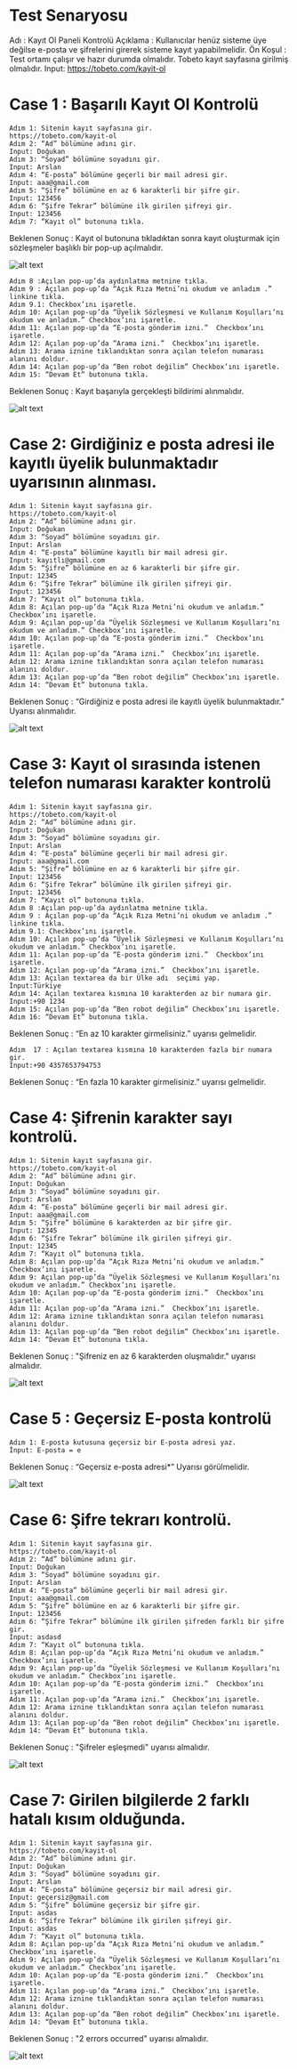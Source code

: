 # Test Senaryosu 
Adı : Kayıt Ol Paneli Kontrolü
Açıklama : Kullanıcılar henüz sisteme üye değilse e-posta ve şifrelerini girerek sisteme kayıt yapabilmelidir.
Ön Koşul : Test ortamı çalışır ve hazır durumda olmalıdır. Tobeto kayıt sayfasına girilmiş olmalıdır.
Input: https://tobeto.com/kayit-ol

# Case 1 : Başarılı Kayıt Ol Kontrolü
    Adım 1: Sitenin kayıt sayfasına gir.
    https://tobeto.com/kayit-ol
    Adım 2: “Ad” bölümüne adını gir.
    Input: Doğukan
    Adım 3: “Soyad” bölümüne soyadını gir.
    Input: Arslan
    Adım 4: “E-posta” bölümüne geçerli bir mail adresi gir.
    Input: aaa@gmail.com
    Adım 5: “Şifre” bölümüne en az 6 karakterli bir şifre gir.
    Input: 123456
    Adım 6: “Şifre Tekrar” bölümüne ilk girilen şifreyi gir.
    Input: 123456
    Adım 7: “Kayıt ol” butonuna tıkla.
Beklenen Sonuç : Kayıt ol butonuna tıkladıktan sonra kayıt oluşturmak için sözleşmeler başlıklı bir pop-up açılmalıdır.

  ![alt text](image.png)                 

    Adım 8 :Açılan pop-up’da aydınlatma metnine tıkla.
    Adım 9 : Açılan pop-up’da “Açık Rıza Metni’ni okudum ve anladım .” linkine tıkla. 
    Adım 9.1: Checkbox’ını işaretle.
    Adım 10: Açılan pop-up’da “Üyelik Sözleşmesi ve Kullanım Koşulları’nı okudum ve anladım.” Checkbox’ını işaretle.
    Adım 11: Açılan pop-up’da “E-posta gönderim izni.”  Checkbox’ını işaretle.
    Adım 12: Açılan pop-up’da “Arama izni.”  Checkbox’ını işaretle.
    Adım 13: Arama iznine tıklandıktan sonra açılan telefon numarası alanını doldur.
    Adım 14: Açılan pop-up’da “Ben robot değilim” Checkbox’ını işaretle.
    Adım 15: “Devam Et” butonuna tıkla.
Beklenen Sonuç : Kayıt başarıyla gerçekleşti bildirimi alınmalıdır.

![alt text](image-1.png)


# Case 2: Girdiğiniz e posta adresi ile kayıtlı üyelik bulunmaktadır uyarısının alınması.
    Adım 1: Sitenin kayıt sayfasına gir.
    https://tobeto.com/kayit-ol
    Adım 2: “Ad” bölümüne adını gir.
    Input: Doğukan
    Adım 3: “Soyad” bölümüne soyadını gir.
    Input: Arslan
    Adım 4: “E-posta” bölümüne kayıtlı bir mail adresi gir.
    Input: kayıtlı@gmail.com
    Adım 5: “Şifre” bölümüne en az 6 karakterli bir şifre gir.
    Input: 12345
    Adım 6: “Şifre Tekrar” bölümüne ilk girilen şifreyi gir.
    Input: 123456
    Adım 7: “Kayıt ol” butonuna tıkla.
    Adım 8: Açılan pop-up’da “Açık Rıza Metni’ni okudum ve anladım.” Checkbox’ını işaretle.
    Adım 9: Açılan pop-up’da “Üyelik Sözleşmesi ve Kullanım Koşulları’nı okudum ve anladım.” Checkbox’ını işaretle.
    Adım 10: Açılan pop-up’da “E-posta gönderim izni.”  Checkbox’ını işaretle.
    Adım 11: Açılan pop-up’da “Arama izni.”  Checkbox’ını işaretle.
    Adım 12: Arama iznine tıklandıktan sonra açılan telefon numarası alanını doldur.
    Adım 13: Açılan pop-up’da “Ben robot değilim” Checkbox’ını işaretle.
    Adım 14: “Devam Et” butonuna tıkla.


Beklenen Sonuç :   “Girdiğiniz e posta adresi ile kayıtlı üyelik bulunmaktadır.” Uyarısı alınmalıdır.

![alt text](image-5.png)

  
# Case 3: Kayıt ol sırasında istenen telefon numarası  karakter kontrolü
    Adım 1: Sitenin kayıt sayfasına gir.
    https://tobeto.com/kayit-ol
    Adım 2: “Ad” bölümüne adını gir.
    Input: Doğukan
    Adım 3: “Soyad” bölümüne soyadını gir.
    Input: Arslan
    Adım 4: “E-posta” bölümüne geçerli bir mail adresi gir.
    Input: aaa@gmail.com
    Adım 5: “Şifre” bölümüne en az 6 karakterli bir şifre gir.
    Input: 123456
    Adım 6: “Şifre Tekrar” bölümüne ilk girilen şifreyi gir.
    Input: 123456
    Adım 7: “Kayıt ol” butonuna tıkla.
    Adım 8 :Açılan pop-up’da aydınlatma metnine tıkla.
    Adım 9 : Açılan pop-up’da “Açık Rıza Metni’ni okudum ve anladım .” linkine tıkla. 
    Adım 9.1: Checkbox’ını işaretle.
    Adım 10: Açılan pop-up’da “Üyelik Sözleşmesi ve Kullanım Koşulları’nı okudum ve anladım.” Checkbox’ını işaretle.
    Adım 11: Açılan pop-up’da “E-posta gönderim izni.”  Checkbox’ını işaretle.
    Adım 12: Açılan pop-up’da “Arama izni.”  Checkbox’ını işaretle.
    Adım 13: Açılan textarea da bir Ülke adı  seçimi yap.
    İnput:Türkiye
    Adım 14: Açılan textarea kısmına 10 karakterden az bir numara gir.
    Input:+90 1234
    Adım 15: Açılan pop-up’da “Ben robot değilim” Checkbox’ını işaretle.
    Adım 16: “Devam Et” butonuna tıkla.

Beklenen Sonuç : “En az 10 karakter girmelisiniz.” uyarısı gelmelidir.

    Adım  17 : Açılan textarea kısmına 10 karakterden fazla bir numara gir.
    Input:+90 4357653794753

Beklenen Sonuç : “En fazla 10 karakter girmelisiniz.” uyarısı gelmelidir.


# Case 4: Şifrenin karakter sayı kontrolü.
    Adım 1: Sitenin kayıt sayfasına gir.
    https://tobeto.com/kayit-ol
    Adım 2: “Ad” bölümüne adını gir.
    Input: Doğukan
    Adım 3: “Soyad” bölümüne soyadını gir.
    Input: Arslan
    Adım 4: “E-posta” bölümüne geçerli bir mail adresi gir.
    Input: aaa@gmail.com
    Adım 5: “Şifre” bölümüne 6 karakterden az bir şifre gir.
    Input: 12345
    Adım 6: “Şifre Tekrar” bölümüne ilk girilen şifreyi gir.
    Input: 12345
    Adım 7: “Kayıt ol” butonuna tıkla.
    Adım 8: Açılan pop-up’da “Açık Rıza Metni’ni okudum ve anladım.” Checkbox’ını işaretle.
    Adım 9: Açılan pop-up’da “Üyelik Sözleşmesi ve Kullanım Koşulları’nı okudum ve anladım.” Checkbox’ını işaretle.
    Adım 10: Açılan pop-up’da “E-posta gönderim izni.”  Checkbox’ını işaretle.
    Adım 11: Açılan pop-up’da “Arama izni.”  Checkbox’ını işaretle.
    Adım 12: Arama iznine tıklandıktan sonra açılan telefon numarası alanını doldur.
    Adım 13: Açılan pop-up’da “Ben robot değilim” Checkbox’ını işaretle.
    Adım 14: “Devam Et” butonuna tıkla.

Beklenen Sonuç :   "Şifreniz en az 6 karakterden oluşmalıdır." uyarısı almalıdır.

![alt text](image-6.png)


# Case 5 : Geçersiz E-posta kontrolü 
    Adım 1: E-posta kutusuna geçersiz bir E-posta adresi yaz.
	İnput: E-posta = e

Beklenen Sonuç :   “Geçersiz e-posta adresi*” Uyarısı görülmelidir.

![alt text](image-4.png)
 



# Case 6: Şifre tekrarı kontrolü.
    Adım 1: Sitenin kayıt sayfasına gir.
    https://tobeto.com/kayit-ol
    Adım 2: “Ad” bölümüne adını gir.
    Input: Doğukan
    Adım 3: “Soyad” bölümüne soyadını gir.
    Input: Arslan
    Adım 4: “E-posta” bölümüne geçerli bir mail adresi gir.
    Input: aaa@gmail.com
    Adım 5: “Şifre” bölümüne en az 6 karakterli bir şifre gir.
    Input: 123456
    Adım 6: “Şifre Tekrar” bölümüne ilk girilen şifreden farklı bir şifre gir.
    Input: asdasd
    Adım 7: “Kayıt ol” butonuna tıkla.
    Adım 8: Açılan pop-up’da “Açık Rıza Metni’ni okudum ve anladım.” Checkbox’ını işaretle.
    Adım 9: Açılan pop-up’da “Üyelik Sözleşmesi ve Kullanım Koşulları’nı okudum ve anladım.” Checkbox’ını işaretle.
    Adım 10: Açılan pop-up’da “E-posta gönderim izni.”  Checkbox’ını işaretle.
    Adım 11: Açılan pop-up’da “Arama izni.”  Checkbox’ını işaretle.
    Adım 12: Arama iznine tıklandıktan sonra açılan telefon numarası alanını doldur.
    Adım 13: Açılan pop-up’da “Ben robot değilim” Checkbox’ını işaretle.
    Adım 14: “Devam Et” butonuna tıkla.
Beklenen Sonuç : "Şifreler eşleşmedi" uyarısı almalıdır.

![alt text](image-7.png)


 
# Case 7: Girilen bilgilerde 2 farklı hatalı kısım olduğunda.
    Adım 1: Sitenin kayıt sayfasına gir.
    https://tobeto.com/kayit-ol
    Adım 2: “Ad” bölümüne adını gir.
    Input: Doğukan
    Adım 3: “Soyad” bölümüne soyadını gir.
    Input: Arslan
    Adım 4: “E-posta” bölümüne geçersiz bir mail adresi gir.
    Input: geçersiz@gmail.com
    Adım 5: “Şifre” bölümüne geçersiz bir şifre gir.
    Input: asdas
    Adım 6: “Şifre Tekrar” bölümüne ilk girilen şifreyi gir.
    Input: asdas
    Adım 7: “Kayıt ol” butonuna tıkla.
    Adım 8: Açılan pop-up’da “Açık Rıza Metni’ni okudum ve anladım.” Checkbox’ını işaretle.
    Adım 9: Açılan pop-up’da “Üyelik Sözleşmesi ve Kullanım Koşulları’nı okudum ve anladım.” Checkbox’ını işaretle.
    Adım 10: Açılan pop-up’da “E-posta gönderim izni.”  Checkbox’ını işaretle.
    Adım 11: Açılan pop-up’da “Arama izni.”  Checkbox’ını işaretle.
    Adım 12: Arama iznine tıklandıktan sonra açılan telefon numarası alanını doldur.
    Adım 13: Açılan pop-up’da “Ben robot değilim” Checkbox’ını işaretle.
    Adım 14: “Devam Et” butonuna tıkla.

Beklenen Sonuç : "2 errors occurred" uyarısı almalıdır.
  

![alt text](image-8.png)
 

